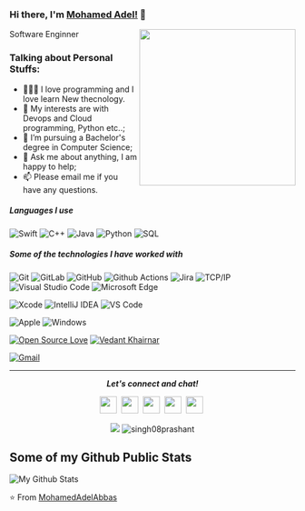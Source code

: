 
### Hi there, I'm [Mohamed Adel!](https://MohamedAdelAbbas.github.io) 👋


<a href="https://samujjwaal.tech/"><img src="https://github.com/samujjwaal/samujjwaal/raw/master/etc/coffee.png" align="right" height="275" /></a>
<p>Software Enginner <a href="https://www.linkedin.com/company/hmaserv/"> </a></br>
</p>

### Talking about Personal Stuffs:

- 👨🏽‍💻  I love programming and I love learn New thecnology.
- 🤔 My interests are with Devops and Cloud programming, Python etc..;
- 💼 I’m pursuing a Bachelor's degree in Computer Science;
- 💬 Ask me about anything, I am happy to help;
- 📫 Please email me if you have any questions.


##### Languages I use
![Swift](https://img.shields.io/badge/Swift-FA7343?style=flat-square&logo=Swift&logoColor=white)
![C++](https://img.shields.io/badge/-C++-000000?style=flat&logo=c%2B%2B)
![Java](https://img.shields.io/badge/-Java-000000?style=flat&logo=java)
![Python](https://img.shields.io/badge/-Python-000000?style=flat&logo=python)
![SQL](https://img.shields.io/badge/-SQL-000000?style=flat&logo=postgresql)

##### Some of the technologies I have worked with


![Git](https://img.shields.io/badge/-Git-%23F05032?style=flat-square&logo=git&logoColor=%23ffffff)
![GitLab](https://img.shields.io/badge/-GitLab-FCA121?style=flat-square&logo=gitlab)
![GitHub](https://img.shields.io/badge/-GitHub-181717?style=flat-square&logo=github)
![Github Actions](http://img.shields.io/badge/-Github%20Actions-2088FF?style=flat-square&logo=github-actions&logoColor=ffffff)
![Jira](https://img.shields.io/badge/-Jira-222222?style=flat&logo=jira-software&logoColor=white&logoColor=0052CC)
![TCP/IP](https://img.shields.io/badge/-TCP/IP-222222?style=flat&logo=cisco&logoColor=white)
![Visual Studio Code](https://img.shields.io/badge/Visual_Studio_Code-007ACC?style=flat-square&logo=Visual-Studio-Code&logoColor=white)
![Microsoft Edge](https://img.shields.io/badge/Microsoft_Edge-0078D7?style=flat-square&logo=Microsoft-Edge&logoColor=white)

![Xcode](https://img.shields.io/badge/Xcode-1575F9?style=flat-square&logo=Xcode&logoColor=white)
![IntelliJ IDEA](http://img.shields.io/badge/-IntelliJ%20IDEA-000000?style=flat-square&logo=intellij-idea&logoColor=ffffff)
![VS Code](http://img.shields.io/badge/-VS%20Code-007ACC?style=flat-square&logo=visual-studio-code&logoColor=ffffff)

![Apple](https://img.shields.io/badge/iPhone_and_MacBook-999999?style=flat-square&logo=Apple&logoColor=white)
![Windows](http://img.shields.io/badge/-Windows-0078D6?style=flat-square&logo=windows&logoColor=ffffff)

[![Open Source Love](https://badges.frapsoft.com/os/v2/open-source.svg?v=103)](https://github.com/MohamedAdelAbbas)
[![Vedant Khairnar](https://cdn.rawgit.com/sindresorhus/awesome/d7305f38d29fed78fa85652e3a63e154dd8e8829/media/badge.svg)](http://MohamedAdelAbbas.ml/)


[![Gmail](https://img.shields.io/badge/-GMAIL-D14836?style=for-the-badge&logo=gmail&logoColor=white)](mailto:m.3del95@gmail.com)

<hr>
<p align="center">
  <i><b>Let's connect and chat!</b></i>
      
  <p align="center">
    <a href="https://twitter.com/Mohamed_3delll" alt="Twitter"><img src="https://cdn-icons-png.flaticon.com/512/3256/3256013.png" height="30" width="30"></a>&nbsp;
    <a href="https://www.linkedin.com/in/mohamedadelabbas/" alt="Linkedin"><img src="https://cdn-icons-png.flaticon.com/512/174/174857.png" height="30" width="30"></a>&nbsp;
    <a href="https://www.instagram.com/mohamed.adel.sir" alt="Instagram"><img src="https://cdn-icons-png.flaticon.com/512/1384/1384063.png" height="30" width="30"></a>&nbsp;
     <a href="https://t.me/Mohamed_3delll" alt="Telegram"><img src="https://cdn-icons-png.flaticon.com/512/2111/2111646.png" height="30" width="30"></a>&nbsp;
    <a href="https://dev.to/mohamedadelabbas"><img src="https://cdn-icons-png.flaticon.com/512/5969/5969023.png" height="30" width="30"></a>&nbsp;
    
  </p>
    <p align="center">

<img src="https://img.shields.io/badge/dynamic/json?color=brightgreen&label=followers&query=followers&url=https%3A%2F%2Fapi.github.com%2Fusers%2FMohamedAdelAbbas" />
<img src="https://komarev.com/ghpvc/?username=MohamedAdelAbbas" alt="singh08prashant" />

</p>
</p>


## Some of my Github Public Stats
![My Github Stats](https://github-readme-stats.vercel.app/api?username=MohamedAdelAbbas&bg_color=30,e96443,904e95&title_color=fff&text_color=fff)


⭐️ From [MohamedAdelAbbas](https://github.com/MohamedAdelAbbas)
